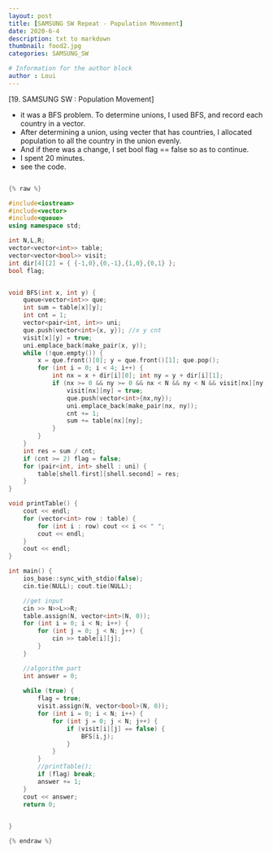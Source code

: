 ```yaml
---
layout: post
title: [SAMSUNG SW Repeat - Population Movement]
date: 2020-6-4
description: txt to markdown
thumbnail: food2.jpg
categories: SAMSUNG_SW

# Information for the author block
author : Loui
---
```


﻿[19. SAMSUNG SW : Population Movement]
- it was a BFS problem. To determine unions, I used BFS, and record each country in a vector.
- After determining a union, using vecter that has countries, I allocated population to all the country in the union evenly.
- And if there was a change, I set bool flag == false so as to continue.
- I spent 20 minutes.
- see the code.

```cpp

{% raw %}

#include<iostream>
#include<vector>
#include<queue>
using namespace std;

int N,L,R;
vector<vector<int>> table;
vector<vector<bool>> visit;
int dir[4][2] = { {-1,0},{0,-1},{1,0},{0,1} };
bool flag;


void BFS(int x, int y) {
	queue<vector<int>> que;
	int sum = table[x][y];
	int cnt = 1;
	vector<pair<int, int>> uni;
	que.push(vector<int>{x, y}); //x y cnt
	visit[x][y] = true;
	uni.emplace_back(make_pair(x, y));
	while (!que.empty()) {
		x = que.front()[0]; y = que.front()[1]; que.pop();
		for (int i = 0; i < 4; i++) {
			int nx = x + dir[i][0]; int ny = y + dir[i][1];
			if (nx >= 0 && ny >= 0 && nx < N && ny < N && visit[nx][ny] == false && L<=abs(table[x][y] - table[nx][ny]) && abs(table[x][y] - table[nx][ny]) <= R) {
				visit[nx][ny] = true;
				que.push(vector<int>{nx,ny});
				uni.emplace_back(make_pair(nx, ny));
				cnt += 1;
				sum += table[nx][ny];
			}
		}
	}
	int res = sum / cnt;
	if (cnt >= 2) flag = false;
	for (pair<int, int> shell : uni) {
		table[shell.first][shell.second] = res;
	}
}

void printTable() {
	cout << endl;
	for (vector<int> row : table) {
		for (int i : row) cout << i << " ";
		cout << endl;
	}
	cout << endl;
}

int main() {
	ios_base::sync_with_stdio(false);
	cin.tie(NULL); cout.tie(NULL);

	//get input
	cin >> N>>L>>R;
	table.assign(N, vector<int>(N, 0));
	for (int i = 0; i < N; i++) {
		for (int j = 0; j < N; j++) {
			cin >> table[i][j];
		}
	}

	//algorithm part
	int answer = 0;
	
	while (true) {
		flag = true;
		visit.assign(N, vector<bool>(N, 0));
		for (int i = 0; i < N; i++) {
			for (int j = 0; j < N; j++) {
				if (visit[i][j] == false) {
					BFS(i,j);
				}
			}
		}
		//printTable();
		if (flag) break;
		answer += 1;
	}
	cout << answer;
	return 0;
	

}

{% endraw %}
```

